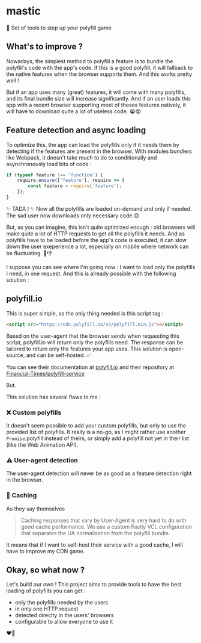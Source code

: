 # mastic
🎯 Set of tools to step up your polyfill game

## What's to improve ?

Nowadays, the simplest method to polyfill a feature is to bundle the polyfill's code with the app's code. If this is a good polyfill, it will fallback to the native features when the browser supports them. And this works pretty well !

But if an app uses many (great) features, it will come with many polyfills, and its final bundle size will increase significantly. And if an user loads this app with a recent browser supporting most of theses features natively, it will have to download quite a lot of useless code. 😭😵

## Feature detection and async loading

To optimize this, the app can load the polyfills only if it needs them by detecting if the features are present in the browser. With modules bundlers like Webpack, it doesn't take much to do to conditionally and asynchronously load bits of code :

```js
if (typeof feature !== 'function') {
    require.ensure(['feature'], require => {
		const feature = require('feature');
	});
}
```

✨ TADA ! ✨ Now all the polyfills are loaded on-demand and only if needed. The sad user now downloads only necessary code 😍

But, as you can imagine, this isn't quite optimized enough : old browsers will make quite a lot of HTTP requests to get all the polyfills it needs. And as polyfills have to be loaded before the app's code is executed, it can slow down the user exeperience a lot, especially on mobile where network can be fluctuating. 🐌👎

I suppose you can see where I'm going now : I want to load only the polyfills I need, in one request. And this is already possible with the following solution :

## polyfill.io

This is super simple, as the only thing needed is this script tag :

```html
<script src="https://cdn.polyfill.io/v2/polyfill.min.js"></script>
```
Based on the user-agent that the browser sends when requesting this script, polyfill.io will return only the polyfills need. The response can be tailored to return only the features your app uses. This solution is open-source, and can be self-hosted. ✅ 

You can see their documentation at [polyfill.io](https://polyfill.io/v2/docs/) and their repository at [Financial-Times/polyfill-service](https://github.com/Financial-Times/polyfill-service)

But.

This solution has several flaws to me :

### ❌ Custom polyfills
It doesn't seem possible to add your custom polyfills, but only to use the provided list of polyfills. It really is a no-go, as I might rather use another `Promise` polyfill instead of theirs, or simply add a polyfill not yet in their list (like the Web Animation API).

### ⚠️ User-agent detection
The user-agent detection will never be as good as a feature detection right in the browser.

### 👻 Caching
As they say themselves
> Caching responses that vary by User-Agent is very hard to do with good cache performance. We use a custom Fastly VCL configuration that separates the UA normalisation from the polyfill bundle.

It means that if I want to self-host their service with a good cache, I will have to improve my CDN game.

## Okay, so what now ?

Let's build our own ! This project aims to provide tools to have the best loading of polyfills you can get :
* only the polyfills needed by the users
* in only one HTTP request
* detected direclty in the users' browsers
* configurable to allow everyone to use it

❤️👏

